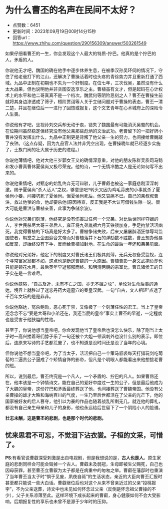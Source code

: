 # 为什么曹丕的名声在民间不太好？
- 点赞数：6451
- 更新时间：2023年09月19日00时14分15秒
- 回答url：https://www.zhihu.com/question/290156309/answer/503261549
<body>
 <p data-pid="u3Vdv0hA">如果仔细看曹丕的一生，你会发现这个人最大的特质-拧巴。他真的是个拧巴的人，矛盾的人。</p>
 <p data-pid="JBv4qR2S">你说他无才吧，魏国的确在他手中逐步休养生息，在被季汉孙吴环伺的情况下，守住了他老爸打下的江山，还解决了曹操活着时也头疼的青徐势力并且重新打通了西域。九品中正制在初期也不失为一个好制度。在位七年，三次伐吴，虽然没有什么太大战果，但也说明他并非贪图安逸享乐之主。曹植虽有文才，但是起码在心计权术上的水平和他二哥真真不是一个档次。魏武何等阴险忌刻之人？曹丕在曹操生前就将其身边渗透成了筛子，桓阶贾诩等人关于立储问题对于曹操的表态，曹丕一清二楚，并且在继位后一一进行了回馈或报复，这个文艺青年在心术城府上的深险令人生畏。</p>
 <p data-pid="1fVLIelq">你说他有才吧，坐视孙刘交兵却无动于衷，错失了魏国最有可能消灭吴蜀的机会。在位期间虽然稳定但终究没有他父亲那些彪炳的文治武功。老曹留下的一把好牌小曹并没有发挥出什么，九品中正制更是背叛了他父亲一生的努力，也间接给曹魏敲了丧钟。（这点存疑，因为九品官人法并非凭空出现，在曹操晚年就已经逐步实施了，士族门阀的壮大属于历史的进程。）</p>
 <p data-pid="m2tkneYv">你说他薄情吧，他对大他三岁郭女王又的确情深意重，对他的朋友陈群吴质司马懿和发小曹真曹休夏侯尚又极尽荣宠。他的诗，一个无情冷酷之人是无论如何写不出来的。</p>
 <p data-pid="IO7cFX_h">你说他重情吧，对甄宓的始乱终弃无可辩驳，儿子曹叡也被这一家庭悲剧深深刺激。赐予夏侯尚“杀人活人”之权，够意思吧?转头又因为鸡毛蒜皮的小事就杀了夏侯尚小妾，间接坑死了夏侯尚。但夏侯尚死后，他又哀痛不已。自己的亲叔叔曹洪，救过他爹的命，他却要杀他(原因待查，反正我是不大认可借钱生隙一说。很大可能是曹洪与曹植亲善，此事为争储余波)。</p>
 <p data-pid="iWZozXWI">你说他对兄弟们刻薄，他终究是没有伤害过任何一个兄弟。对比后世同样夺嫡的人，李世民杀尽大哥三弟后人，雍正将九弟胤禟六月天铁锁加身，手足拘禁活活幽死，我觉得曹植的下场真是好太多了。曹植争储失败，后来又屡屡醉酒狂悖辱骂监国使者，朝堂之上企图迎合文帝而对曹植落井下石的弹劾数不胜数，曹丕想办他易如反掌，却始终没有下手，反而给曹植加封地，在生命的最后一年还和弟弟见面。</p>
 <p data-pid="rQi85oTv">你说他对兄弟好，他定下的制度又对曹氏诸王们极其刻薄，无兵无权备受监视，连个寻常富家翁都不如，这点也是断送曹魏的一大原因。曹植曹彰一身文武抱负却也只能是镜花水月，最后英年早逝郁郁而终。和明清两朝的宗室比，曹氏诸侯王的日子实在是一言难尽。</p>
 <p data-pid="lxywN5k5">你说他狭隘，“自古及近，未有不亡之国，亦无不掘之坟”，单论对生命后事的通达，境界上就胜过了迷恋丹药大造墓穴的秦皇汉武。一句“自古，文人相轻”点透了千百年文坛的是是非非。</p>
 <p data-pid="I7N7GcdT">你说他豁达，冤杀鲍勋，恶心死于禁，又像极了一个刻薄任性的君王。当上了皇帝还念念不忘“要是大哥和小弟还在，我还当屁的皇帝”事实上曹丕的早逝，一定程度也是受害于他狭隘的性格。</p>
 <p data-pid="pLU3NKbJ">甚至于，你说他想当皇帝吧，你会发现他当了皇帝后也没怎么快乐，除了刚当上太子时一高兴搂着哥们脖子乐了一句还被个大姐一顿讽刺外也没什么别的表示。即位后，连原来写诗的手艺都荒废了，也不知道是没时间还是没了当年的心境。</p>
 <p data-pid="C-1gMreY">但你说他不想当皇帝吧，为了当太子，活活把自己一个策马貂裘每天打猎玩剑吃葡萄的二逼贵公子逼成了个矫情自饰的影帝，但凡是个明眼人都能看出来他想接老曹的班。</p>
 <p data-pid="mcvBz4LI">所以，说到最后，曹丕终究是一个凡人，一个矛盾的、拧巴的凡人。如果曹昂还在，他本该是一个钟情诗文，能在自己的爱好中度过一生的公子，但是最后他成为了大魏的皇帝，这份拧巴和矛盾最终葬送了他，也间接葬送了曹魏帝国。他没有父亲曹操的雄才大略和海纳百川的气度，一生乃至后世都活在了父亲的光芒下，他的国家被好友的后人篡夺，他引以为豪的作品也随着战乱所剩无几，就连他的葬礼，都没有自己亲生母亲和儿子的身影，他也永远给后世留下了一个阴险小人的脸谱。</p>
 <p data-pid="KI19l0Xy"><b>壮志未酬，这是曹丕的悲剧，也是那个时代的悲剧。</b></p>
 <h2><b>忧来思君不可忘，不觉泪下沾衣裳。子桓的文采，可惜了。</b></h2>
 <p data-pid="5X9uJQ15"><b>PS</b>:有看官说曹叡深受刺激是出自电视剧，但是我想说的是，<b>古人也是人</b>。原生家庭的悲剧同样会可能会毁掉一个古人。曹叡未及弱冠，生母即被生父赐死，自己也因母获罪，甚至曹丕立曹叡为太子都是在病重中的匆匆之举。曹叡在藩邸时也重演了当年曹丕当太子时“惧于见废，夙夜自祗”的生活状态，亲近的大臣向曹丕汇报时甚至都只能说一些大白话。曹叡继位后也对这个从来不曾亲近过的父亲“投桃报李”，不为父亲送葬，诗文中也未见如何怀念过父亲（反倒是怀念祖父曹操的不少），父子关系凉薄至此。这样环境下成长起来的曹叡，身心健康如何不会大受影响，后期报复性的享乐也未曾不是源于少年时的压抑。</p>
</body>